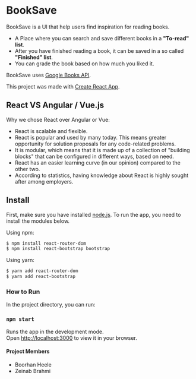 # BookSave

BookSave is a UI that help users find inspiration for reading books.

* A Place where you can search and save different books in a **"To-read" list**.
* After you have finished reading a book, it can be saved in a so called **"Finished" list**.
* You can grade the book based on how much you liked it.

BookSave uses [Google Books API](https://developers.google.com/books).

This project was made with [Create React App](https://reactjs.org/docs/create-a-new-react-app.html).

## React VS Angular / Vue.js

Why we chose React over Angular or Vue:

* React is scalable and flexible.
* React is popular and used by many today. This means greater opportunity for solution proposals for any code-related problems.
* It is modular, which means that it is made up of a collection of "building blocks" that can be configured in different ways, based on need.
* React has an easier learning curve (in our opinion) compared to the other two.
* According to statistics, having knowledge about React is highly sought after among employers. 


## Install

First, make sure you have installed [node.js](https://nodejs.org/en/).
To run the app, you need to install the modules below.

Using npm:
```bash
$ npm install react-router-dom
$ npm install react-bootstrap bootstrap
```

Using yarn:
```bash
$ yarn add react-router-dom
$ yarn add react-bootstrap
```

### How to Run

In the project directory, you can run:

### `npm start`

Runs the app in the development mode.\
Open [http://localhost:3000](http://localhost:3000) to view it in your browser.


#### Project Members
- Boorhan Heele
- Zeinab Brahmi